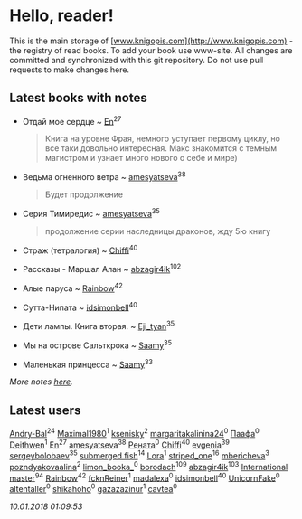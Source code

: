# Hello, reader!
This is the main storage of [www.knigopis.com](http://www.knigopis.com) - the registry of read books.
To add your book use www-site. All changes are committed and synchronized with this git repository.
Do not use pull requests to make changes here.


## Latest books with notes
* Отдай мое сердце ~ [En](users/333/333646551-vkontakte)<sup>27</sup>
    > Книга на уровне Фрая, немного уступает первому циклу, но все таки довольно интересная. Макс знакомится с темным магистром и узнает много нового о себе и мире)

* Ведьма огненного ветра ~ [amesyatseva](users/335/3358937-vkontakte)<sup>38</sup>
    > Будет продолжение

* Серия Тимиредис ~ [amesyatseva](users/335/3358937-vkontakte)<sup>35</sup>
    > продолжение серии наследницы драконов, жду 5ю книгу

* Страж (тетралогия) ~ [Chiffi](users/105/105831994080785626680-google)<sup>40</sup>

* Рассказы - Маршал Алан ~ [abzagir4ik](users/362/3621623-vkontakte)<sup>102</sup>

* Алые паруса ~ [Rainbow](users/109/109787328219839805802-google)<sup>42</sup>

* Сутта-Нипата ~ [idsimonbell](users/380/380554090-vkontakte)<sup>40</sup>

* Дети лампы. Книга вторая. ~ [Eji_tyan](users/235/2352103981-twitter)<sup>35</sup>

* Мы на острове Сальткрока ~ [Saamy](users/115/115226508-vkontakte)<sup>35</sup>

* Маленькая принцесса ~ [Saamy](users/115/115226508-vkontakte)<sup>33</sup>


_More notes [here](latest_books_with_notes.md)._


## Latest users
[Andry-Bal](users/109/109232883876697421544-google)<sup>24</sup> 
[Maximal1980](users/197/1979457-vkontakte)<sup>1</sup> 
[ksenisky](users/206/2060252005-instagram)<sup>2</sup> 
[margaritakalinina24](users/169/169113881-vkontakte)<sup>0</sup> 
[Паафа](users/986/9864321-vkontakte)<sup>0</sup> 
[Deithwen](users/403/403308167-vkontakte)<sup>1</sup> 
[En](users/333/333646551-vkontakte)<sup>27</sup> 
[amesyatseva](users/335/3358937-vkontakte)<sup>38</sup> 
[Рената](users/107/107972721574215631181-google)<sup>0</sup> 
[Chiffi](users/105/105831994080785626680-google)<sup>40</sup> 
[evgenia](users/100/100004430323900-facebook)<sup>39</sup> 
[sergeybolobaev](users/112/112205967961310617540-google)<sup>35</sup> 
[submerged fish](users/471/471364154-yandex)<sup>14</sup> 
[Lora](users/105/105383463978163046246-google)<sup>1</sup> 
[striped_one](users/249/249815548-vkontakte)<sup>16</sup> 
[mbericheva](users/191/191788437-vkontakte)<sup>3</sup> 
[pozndyakovaalina](users/228/228787647-vkontakte)<sup>2</sup> 
[limon_booka_](users/274/2745958281-twitter)<sup>0</sup> 
[borodach](users/157/15706320-vkontakte)<sup>109</sup> 
[abzagir4ik](users/362/3621623-vkontakte)<sup>103</sup> 
[International master](users/741/74140988-vkontakte)<sup>94</sup> 
[Rainbow](users/109/109787328219839805802-google)<sup>42</sup> 
[fcknReiner](users/117/117562645015612287623-google)<sup>1</sup> 
[madalexa](users/176/176370773-vkontakte)<sup>0</sup> 
[idsimonbell](users/380/380554090-vkontakte)<sup>40</sup> 
[UnicornFake](users/564/564002671-yandex)<sup>0</sup> 
[altentaller](users/980/98069379-vkontakte)<sup>0</sup> 
[shikahoho](users/202/202162941-vkontakte)<sup>0</sup> 
[gazazazinur](users/319/319410539-vkontakte)<sup>1</sup> 
[cavtea](users/450/4502457-vkontakte)<sup>0</sup> 


_10.01.2018 01:09:53_
